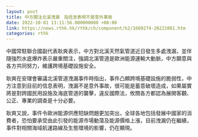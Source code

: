 ```yaml
---
layout: post
title: 中方關注北溪洩漏　指信息表明不是意外事故
date: 2022-10-01 13:11:56.000000000 +08:00
link: https://news.rthk.hk/rthk/ch/component/k2/1669274-20221001.htm
categories: rthk
---
```


中國常駐聯合國副代表耿爽表示，中方對北溪天然氣管道近日發生多處洩漏，並伴隨強烈水底爆炸表示嚴重關注，強調北溪管道是歐洲能源運輸大動脈，中方願意與各方共同努力，維護跨境基礎設施安全。

耿爽在安理會審議北溪管道洩漏事件時指出，事件凸顯跨境基礎設施的脆弱性，中方注意到目前的信息表明，洩漏不是意外事故，很可能是蓄意破壞造成，如果屬實將是對跨國民用設施及海底管道的襲擊，違反國際法，攸關各方都認為展開客觀、公正、專業的調查是十分必要。

耿爽又說，事件令歐洲能源供應短缺問題更加突出，全球各地包括發展中國家的消費者，恐怕要承受由此引發的能源市場動蕩及能源價格上漲，目前洩漏仍在繼續，事件對相關海域航運路線及生態環境的影響，仍在顯現。
